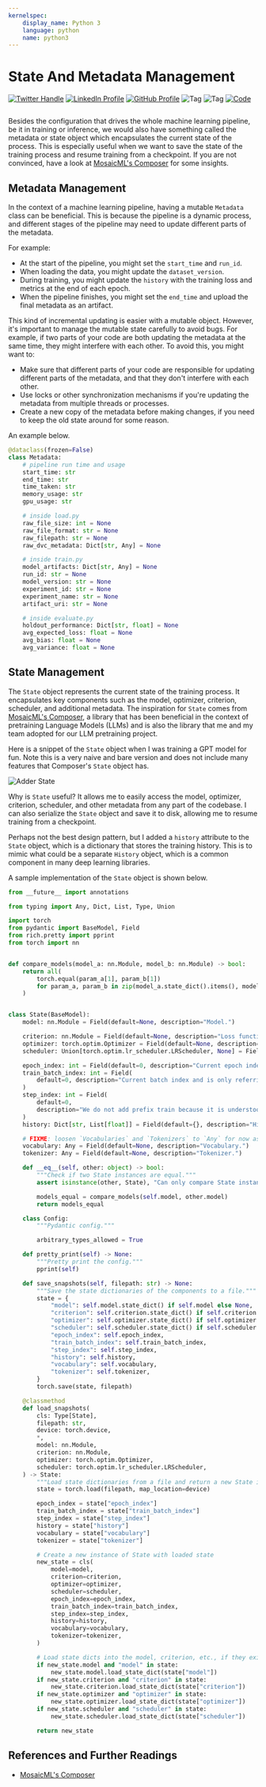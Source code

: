 ```yaml
---
kernelspec:
    display_name: Python 3
    language: python
    name: python3
---
```


# State And Metadata Management

[![Twitter Handle](https://img.shields.io/badge/Twitter-@gaohongnan-blue?style=social&logo=twitter)](https://twitter.com/gaohongnan)
[![LinkedIn Profile](https://img.shields.io/badge/@gaohongnan-blue?style=social&logo=linkedin)](https://linkedin.com/in/gao-hongnan)
[![GitHub Profile](https://img.shields.io/badge/GitHub-gao--hongnan-lightgrey?style=social&logo=github)](https://github.com/gao-hongnan)
![Tag](https://img.shields.io/badge/Tag-Brain_Dump-red)
![Tag](https://img.shields.io/badge/Level-Beginner-green)
[![Code](https://img.shields.io/badge/View-Code-blue?style=flat-square&logo=github)](https://github.com/gao-hongnan/omniverse/blob/c18e2a338c2cc39a7862c329c2f4cd04d87eae40/omnivault/transformer/core/state.py)

```{contents}
```

Besides the configuration that drives the whole machine learning pipeline, be it
in training or inference, we would also have something called the metadata or
state object which encapsulates the current state of the process. This is
especially useful when we want to save the state of the training process and
resume training from a checkpoint. If you are not convinced, have a look at
[MosaicML's Composer](https://docs.mosaicml.com/projects/composer/en/latest/api_reference/generated/composer.State.html)
for some insights.

## Metadata Management

In the context of a machine learning pipeline, having a mutable `Metadata` class
can be beneficial. This is because the pipeline is a dynamic process, and
different stages of the pipeline may need to update different parts of the
metadata.

For example:

-   At the start of the pipeline, you might set the `start_time` and `run_id`.
-   When loading the data, you might update the `dataset_version`.
-   During training, you might update the `history` with the training loss and
    metrics at the end of each epoch.
-   When the pipeline finishes, you might set the `end_time` and upload the
    final metadata as an artifact.

This kind of incremental updating is easier with a mutable object. However, it's
important to manage the mutable state carefully to avoid bugs. For example, if
two parts of your code are both updating the metadata at the same time, they
might interfere with each other. To avoid this, you might want to:

-   Make sure that different parts of your code are responsible for updating
    different parts of the metadata, and that they don't interfere with each
    other.
-   Use locks or other synchronization mechanisms if you're updating the
    metadata from multiple threads or processes.
-   Create a new copy of the metadata before making changes, if you need to keep
    the old state around for some reason.

An example below.

```python
@dataclass(frozen=False)
class Metadata:
    # pipeline run time and usage
    start_time: str
    end_time: str
    time_taken: str
    memory_usage: str
    gpu_usage: str

    # inside load.py
    raw_file_size: int = None
    raw_file_format: str = None
    raw_filepath: str = None
    raw_dvc_metadata: Dict[str, Any] = None

    # inside train.py
    model_artifacts: Dict[str, Any] = None
    run_id: str = None
    model_version: str = None
    experiment_id: str = None
    experiment_name: str = None
    artifact_uri: str = None

    # inside evaluate.py
    holdout_performance: Dict[str, float] = None
    avg_expected_loss: float = None
    avg_bias: float = None
    avg_variance: float = None
```

## State Management

The `State` object represents the current state of the training process. It
encapsulates key components such as the model, optimizer, criterion, scheduler,
and additional metadata. The inspiration for `State` comes from
[MosaicML's Composer](https://github.com/mosaicml/composer), a library that has
been beneficial in the context of pretraining Language Models (LLMs) and is also
the library that me and my team adopted for our LLM pretraining project.

Here is a snippet of the `State` object when I was training a GPT model for fun.
Note this is a very naive and bare version and does not include many features
that Composer's `State` object has.

![Adder State](./assets/state.png)

Why is `State` useful? It allows me to easily access the model, optimizer,
criterion, scheduler, and other metadata from any part of the codebase. I can
also serialize the `State` object and save it to disk, allowing me to resume
training from a checkpoint.

Perhaps not the best design pattern, but I added a `history` attribute to the
`State` object, which is a dictionary that stores the training history. This is
to mimic what could be a separate `History` object, which is a common component
in many deep learning libraries.

A sample implementation of the `State` object is shown below.

```python
from __future__ import annotations

from typing import Any, Dict, List, Type, Union

import torch
from pydantic import BaseModel, Field
from rich.pretty import pprint
from torch import nn


def compare_models(model_a: nn.Module, model_b: nn.Module) -> bool:
    return all(
        torch.equal(param_a[1], param_b[1])
        for param_a, param_b in zip(model_a.state_dict().items(), model_b.state_dict().items())
    )


class State(BaseModel):
    model: nn.Module = Field(default=None, description="Model.")

    criterion: nn.Module = Field(default=None, description="Loss function.")
    optimizer: torch.optim.Optimizer = Field(default=None, description="Optimizer.")
    scheduler: Union[torch.optim.lr_scheduler.LRScheduler, None] = Field(default=None, description="Scheduler.")

    epoch_index: int = Field(default=0, description="Current epoch index.")
    train_batch_index: int = Field(
        default=0, description="Current batch index and is only referring to the training batch index."
    )
    step_index: int = Field(
        default=0,
        description="We do not add prefix train because it is understood and implied that the step number is the train due to how many gradients been stepped. Current step index and is only referring to the training step index. What is the difference between step and batch? In general, they coincide for when the epoch number is 1, but after the first epoch, we usually reset the batch index to 0, while the step index keeps increasing to the next epoch.",
    )
    history: Dict[str, List[float]] = Field(default={}, description="History of metrics.")

    # FIXME: loosen `Vocabularies` and `Tokenizers` to `Any` for now as it is too strict.
    vocabulary: Any = Field(default=None, description="Vocabulary.")
    tokenizer: Any = Field(default=None, description="Tokenizer.")

    def __eq__(self, other: object) -> bool:
        """Check if two State instances are equal."""
        assert isinstance(other, State), "Can only compare State instances."

        models_equal = compare_models(self.model, other.model)
        return models_equal

    class Config:
        """Pydantic config."""

        arbitrary_types_allowed = True

    def pretty_print(self) -> None:
        """Pretty print the config."""
        pprint(self)

    def save_snapshots(self, filepath: str) -> None:
        """Save the state dictionaries of the components to a file."""
        state = {
            "model": self.model.state_dict() if self.model else None,
            "criterion": self.criterion.state_dict() if self.criterion else None,
            "optimizer": self.optimizer.state_dict() if self.optimizer else None,
            "scheduler": self.scheduler.state_dict() if self.scheduler else None,
            "epoch_index": self.epoch_index,
            "train_batch_index": self.train_batch_index,
            "step_index": self.step_index,
            "history": self.history,
            "vocabulary": self.vocabulary,
            "tokenizer": self.tokenizer,
        }
        torch.save(state, filepath)

    @classmethod
    def load_snapshots(
        cls: Type[State],
        filepath: str,
        device: torch.device,
        *,
        model: nn.Module,
        criterion: nn.Module,
        optimizer: torch.optim.Optimizer,
        scheduler: torch.optim.lr_scheduler.LRScheduler,
    ) -> State:
        """Load state dictionaries from a file and return a new State instance."""
        state = torch.load(filepath, map_location=device)

        epoch_index = state["epoch_index"]
        train_batch_index = state["train_batch_index"]
        step_index = state["step_index"]
        history = state["history"]
        vocabulary = state["vocabulary"]
        tokenizer = state["tokenizer"]

        # Create a new instance of State with loaded state
        new_state = cls(
            model=model,
            criterion=criterion,
            optimizer=optimizer,
            scheduler=scheduler,
            epoch_index=epoch_index,
            train_batch_index=train_batch_index,
            step_index=step_index,
            history=history,
            vocabulary=vocabulary,
            tokenizer=tokenizer,
        )

        # Load state dicts into the model, criterion, etc., if they exist
        if new_state.model and "model" in state:
            new_state.model.load_state_dict(state["model"])
        if new_state.criterion and "criterion" in state:
            new_state.criterion.load_state_dict(state["criterion"])
        if new_state.optimizer and "optimizer" in state:
            new_state.optimizer.load_state_dict(state["optimizer"])
        if new_state.scheduler and "scheduler" in state:
            new_state.scheduler.load_state_dict(state["scheduler"])

        return new_state
```

## References and Further Readings

-   [MosaicML's Composer](https://docs.mosaicml.com/projects/composer/en/latest/api_reference/generated/composer.State.html)
